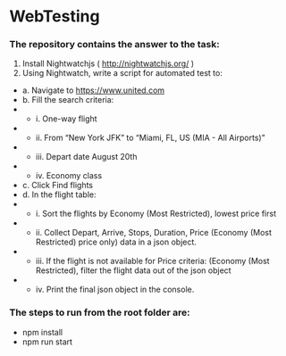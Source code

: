 # WebTesting
### The repository contains the answer to the task:
1. Install Nightwatchjs ( http://nightwatchjs.org/ )
2. Using Nightwatch, write a script for automated test to:
 - a. Navigate to https://www.united.com
 - b. Fill the search criteria:
 - - i. One-way flight
 - - ii. From “New York JFK” to “Miami, FL, US (MIA - All Airports)”
 - - iii. Depart date August 20th
 - - iv. Economy class
 - c. Click Find flights
 - d. In the flight table:
 - - i. Sort the flights by Economy (Most Restricted), lowest price first
 - - ii. Collect Depart, Arrive, Stops, Duration, Price (Economy (Most Restricted) price only) data in a json object.
 - - iii. If the flight is not available for Price criteria: (Economy (Most Restricted), filter the flight data out of the json object
 - - iv. Print the final json object in the console.
 
### The steps to run from the root folder are:
- npm install
- npm run start



